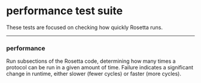 # performance test suite 
These tests are focused on checking how quickly Rosetta runs.

----
### performance
Run subsections of the Rosetta code, determining how many times a protocol can be run in a given amount of time.
Failure indicates a significant change in runtime, either slower (fewer cycles) or faster (more cycles).

